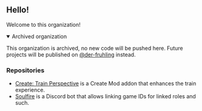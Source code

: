 ## Hello!

Welcome to this organization!

<details open>
  <summary>Archived organization</summary>

  This organization is archived, no new code will be pushed here. Future projects will be published on [@der-fruhling] instead.
</details>

### Repositories

- [Create: Train Perspective] is a Create Mod addon that enhances the train experience.
- [Soulfire] is a Discord bot that allows linking game IDs for linked roles and such.

[Create: Train Perspective]: https://github.com/der-fruhling-entertainment/create-train-perspective
[Soulfire]: https://github.com/der-fruhling-entertainment/soulfire
[@der-fruhling]: https://github.com/der-fruhling
